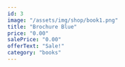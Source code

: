 ```yaml
---
id: 3
image: "/assets/img/shop/book1.png"
title: "Brochure Blue"
price: "0.00"
salePrice: "0.00"
offerText: "Sale!"
category: "books"
---
```

